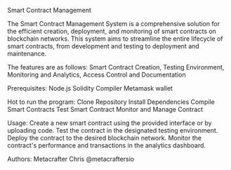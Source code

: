 Smart Contract Management 

The Smart Contract Management System is a comprehensive solution for the efficient creation, deployment, and monitoring of smart contracts on blockchain networks. This system aims to streamline the entire lifecycle of smart contracts, from development and testing to deployment and maintenance.

The features are as follows:
Smart Contract Creation, Testing Environment, Monitoring and Analytics, Access Control and Documentation

Prerequisites:
Node.js
Solidity Compiler
Metamask wallet

Hot to run the program:
Clone Repository
Install Dependencies
Compile Smart Contracts
Test Smart Contract
Monitor and Manage Contract

Usage:
Create a new smart contract using the provided interface or by uploading code.
Test the contract in the designated testing environment.
Deploy the contract to the desired blockchain network.
Monitor the contract's performance and transactions in the analytics dashboard.

Authors:
Metacrafter Chris
@metacraftersio

